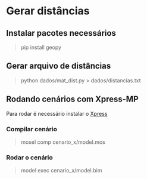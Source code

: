 
# Gerar distâncias

## Instalar pacotes necessários
> pip install geopy

## Gerar arquivo de distâncias
> python dados/mat_dist.py > dados/distancias.txt

## Rodando cenários com Xpress-MP
Para rodar é necessário instalar o [Xpress](https://www.fico.com/fico-xpress-optimization/docs/latest/installguide/dhtml/chapinst1.html)

### Compilar cenário
> mosel comp cenario_x/model.mos

### Rodar o cenário
> model exec cenario_x/model.bim

